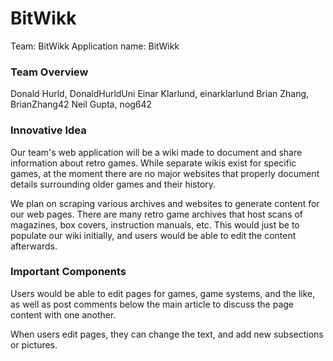 <h1>BitWikk</h1>
Team: BitWikk
Application name: BitWikk

<h3>Team Overview</h3>
Donald Hurld, DonaldHurldUni
Einar Klarlund, einarklarlund
Brian Zhang, BrianZhang42
Neil Gupta, nog642

<h3>Innovative Idea</h3>
Our team's web application will be a wiki made to document and share information about retro games. While separate wikis exist for specific games, at the moment there are no major websites that properly document details surrounding older games and their history. 

We plan on scraping various archives and websites to generate content for our web pages. There are many retro game archives that host scans of magazines, box covers, instruction manuals, etc. This would just be to populate our wiki initially, and users would be able to edit the content afterwards.

<h3>Important Components</h3>
Users would be able to edit pages for games, game systems, and the like, as well as post comments below the main article to discuss the page content with one another.

When users edit pages, they can change the text, and add new subsections or pictures.
